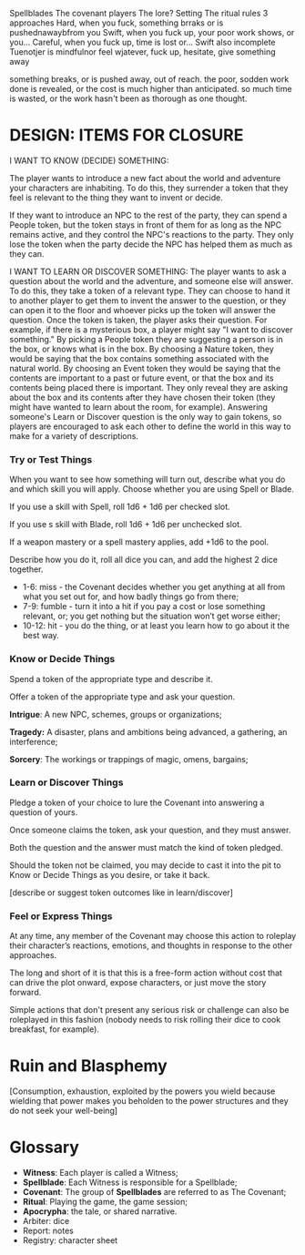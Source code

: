 Spellblades
The covenant players
The lore? Setting
The ritual rules
3 approaches
Hard, when you fuck, something brraks or is pushednawaybfrom you
Swift, when you fuck up, your poor work shows, or you...
Careful, when you fuck up, time is lost or...
Swift also incomplete
Tuenotjer is mindfulnor feel wjatever, fuck up, hesitate, give something away

something breaks, or is pushed away, out of reach.
the poor, sodden work done is revealed, or the cost is much higher than anticipated.
so much time is wasted, or the work hasn't been as thorough as one thought.

# DESIGN: ITEMS FOR CLOSURE

I WANT TO KNOW (DECIDE) SOMETHING: 

The player wants to introduce a new fact about the world and adventure your characters are inhabiting. To do this, they surrender a token that they feel is relevant to the thing they want to invent or decide. 

If they want to introduce an NPC to the rest of the party, they can spend a People token, but the token stays in front of them for as long as the NPC remains active, and they control the NPC's reactions to the party. They only lose the token when the party decide the NPC has helped them as much as they can. 

I WANT TO LEARN OR DISCOVER SOMETHING: The player wants to ask a question about the world and the adventure, and someone else will answer. To do this, they take a token of a relevant type. They can choose to hand it to another player to get them to invent the answer to the question, or they can open it to the floor and whoever picks up the token will answer the question. Once the token is taken, the player asks their question. For example, if there is a mysterious box, a player might say "I want to discover something." By picking a People token they are suggesting a person is in the box, or knows what is in the box. By choosing a Nature token, they would be saying that the box contains something associated with the natural world. By choosing an Event token they would be saying that the contents are important to a past or future event, or that the box and its contents being placed there is important. They only reveal they are asking about the box and its contents after they have chosen their token (they might have wanted to learn about the room, for example). Answering someone's Learn or Discover question is the only way to gain tokens, so players are encouraged to ask each other to define the world in this way to make for a variety of descriptions.
### Try or Test Things

When you want to see how something will turn out, describe what you do and which skill you will apply. Choose whether you are using Spell or Blade.

If you use a skill with Spell, roll 1d6 + 1d6 per checked slot. 

If you use s skill with Blade, roll 1d6 + 1d6 per unchecked slot.

If a weapon mastery or a spell mastery applies, add +1d6 to the pool.

Describe how you do it, roll all dice you can, and add the highest 2 dice together.

- 1-6: miss - the Covenant decides whether you get anything at all from what you set out for, and how badly things go from there;
- 7-9: fumble - turn it into a hit if you pay a cost or lose something relevant, or; you get nothing but the situation won’t get worse either;
- 10-12: hit - you do the thing, or at least you learn how to go about it the best way.

### Know or Decide Things

Spend a token of the appropriate type and describe it.

Offer a token of the appropriate type and ask your question.

**Intrigue**: A new NPC, schemes, groups or organizations;

**Tragedy:** A disaster, plans and ambitions being advanced, a gathering, an interference;

**Sorcery**: The workings or trappings of magic, omens, bargains;

### Learn or Discover Things

Pledge a token of your choice to lure the Covenant into answering a question of yours.

Once someone claims the token, ask your question, and they must answer.

Both the question and the answer must match the kind of token pledged.

Should the token not be claimed, you may decide to cast it into the pit to Know or Decide Things as you desire, or take it back.

[describe or suggest token outcomes like in learn/discover]

### Feel or Express Things

At any time, any member of the Covenant may choose this action to roleplay their character’s reactions, emotions, and thoughts in response to the other approaches.

The long and short of it is that this is a free-form action without cost that can drive the plot onward, expose characters, or just move the story forward.

Simple actions that don't present any serious risk or challenge can also be roleplayed in this fashion (nobody needs to risk rolling their dice to cook breakfast, for example).


# Ruin and Blasphemy

[Consumption, exhaustion, exploited by the powers you wield because wielding that power makes you beholden to the power structures and they do not seek your well-being]

# Glossary

- **Witness**: Each player is called a Witness;
- **Spellblade**: Each Witness is responsible for a Spellblade;
- **Covenant**: The group of **Spellblades** are referred to as The Covenant;
- **Ritual**: Playing the game, the game session;
- **Apocrypha**: the tale, or shared narrative.
- Arbiter: dice
- Report: notes
- Registry: character sheet